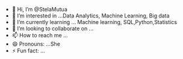 - 👋 Hi, I’m @StelaMutua
- 👀 I’m interested in ...Data Analytics, Machine Learning, Big data
- 🌱 I’m currently learning ... Machine learning, SQL,Python,Statistics
- 💞️ I’m looking to collaborate on ...
- 📫 How to reach me ...
- 😄 Pronouns: ...She
- ⚡ Fun fact: ...

<!---
StelaMutua/StelaMutua is a ✨ special ✨ repository because its `README.md` (this file) appears on your GitHub profile.
You can click the Preview link to take a look at your changes.
--->
